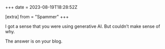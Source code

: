 +++
date = 2023-08-19T18:28:52Z

[extra]
from = "Spammer"
+++

I got a sense that you were using generative AI. But couldn’t make sense of why.

The answer is on your blog.
